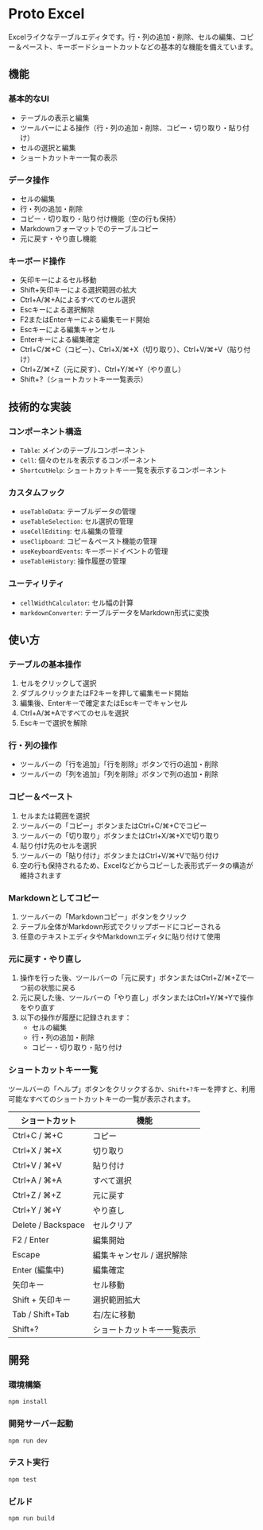 # Proto Excel

Excelライクなテーブルエディタです。行・列の追加・削除、セルの編集、コピー＆ペースト、キーボードショートカットなどの基本的な機能を備えています。

## 機能

### 基本的なUI
- テーブルの表示と編集
- ツールバーによる操作（行・列の追加・削除、コピー・切り取り・貼り付け）
- セルの選択と編集
- ショートカットキー一覧の表示

### データ操作
- セルの編集
- 行・列の追加・削除
- コピー・切り取り・貼り付け機能（空の行も保持）
- Markdownフォーマットでのテーブルコピー
- 元に戻す・やり直し機能

### キーボード操作
- 矢印キーによるセル移動
- Shift+矢印キーによる選択範囲の拡大
- Ctrl+A/⌘+Aによるすべてのセル選択
- Escキーによる選択解除
- F2またはEnterキーによる編集モード開始
- Escキーによる編集キャンセル
- Enterキーによる編集確定
- Ctrl+C/⌘+C（コピー）、Ctrl+X/⌘+X（切り取り）、Ctrl+V/⌘+V（貼り付け）
- Ctrl+Z/⌘+Z（元に戻す）、Ctrl+Y/⌘+Y（やり直し）
- Shift+?（ショートカットキー一覧表示）

## 技術的な実装

### コンポーネント構造
- `Table`: メインのテーブルコンポーネント
- `Cell`: 個々のセルを表示するコンポーネント
- `ShortcutHelp`: ショートカットキー一覧を表示するコンポーネント

### カスタムフック
- `useTableData`: テーブルデータの管理
- `useTableSelection`: セル選択の管理
- `useCellEditing`: セル編集の管理
- `useClipboard`: コピー＆ペースト機能の管理
- `useKeyboardEvents`: キーボードイベントの管理
- `useTableHistory`: 操作履歴の管理

### ユーティリティ
- `cellWidthCalculator`: セル幅の計算
- `markdownConverter`: テーブルデータをMarkdown形式に変換

## 使い方

### テーブルの基本操作
1. セルをクリックして選択
2. ダブルクリックまたはF2キーを押して編集モード開始
3. 編集後、Enterキーで確定またはEscキーでキャンセル
4. Ctrl+A/⌘+Aですべてのセルを選択
5. Escキーで選択を解除

### 行・列の操作
- ツールバーの「行を追加」「行を削除」ボタンで行の追加・削除
- ツールバーの「列を追加」「列を削除」ボタンで列の追加・削除

### コピー＆ペースト
1. セルまたは範囲を選択
2. ツールバーの「コピー」ボタンまたはCtrl+C/⌘+Cでコピー
3. ツールバーの「切り取り」ボタンまたはCtrl+X/⌘+Xで切り取り
4. 貼り付け先のセルを選択
5. ツールバーの「貼り付け」ボタンまたはCtrl+V/⌘+Vで貼り付け
6. 空の行も保持されるため、Excelなどからコピーした表形式データの構造が維持されます

### Markdownとしてコピー
1. ツールバーの「Markdownコピー」ボタンをクリック
2. テーブル全体がMarkdown形式でクリップボードにコピーされる
3. 任意のテキストエディタやMarkdownエディタに貼り付けて使用

### 元に戻す・やり直し
1. 操作を行った後、ツールバーの「元に戻す」ボタンまたはCtrl+Z/⌘+Zで一つ前の状態に戻る
2. 元に戻した後、ツールバーの「やり直し」ボタンまたはCtrl+Y/⌘+Yで操作をやり直す
3. 以下の操作が履歴に記録されます：
   - セルの編集
   - 行・列の追加・削除
   - コピー・切り取り・貼り付け

### ショートカットキー一覧
ツールバーの「ヘルプ」ボタンをクリックするか、`Shift+?`キーを押すと、利用可能なすべてのショートカットキーの一覧が表示されます。

| ショートカット | 機能 |
|--------------|------|
| Ctrl+C / ⌘+C | コピー |
| Ctrl+X / ⌘+X | 切り取り |
| Ctrl+V / ⌘+V | 貼り付け |
| Ctrl+A / ⌘+A | すべて選択 |
| Ctrl+Z / ⌘+Z | 元に戻す |
| Ctrl+Y / ⌘+Y | やり直し |
| Delete / Backspace | セルクリア |
| F2 / Enter | 編集開始 |
| Escape | 編集キャンセル / 選択解除 |
| Enter (編集中) | 編集確定 |
| 矢印キー | セル移動 |
| Shift + 矢印キー | 選択範囲拡大 |
| Tab / Shift+Tab | 右/左に移動 |
| Shift+? | ショートカットキー一覧表示 |

## 開発

### 環境構築
```bash
npm install
```

### 開発サーバー起動
```bash
npm run dev
```

### テスト実行
```bash
npm test
```

### ビルド
```bash
npm run build
```
